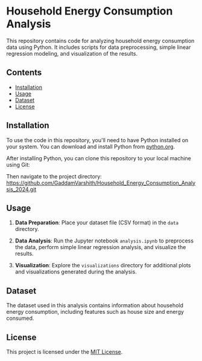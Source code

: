 # Household Energy Consumption Analysis

This repository contains code for analyzing household energy consumption data using Python. It includes scripts for data preprocessing, simple linear regression modeling, and visualization of the results.

## Contents

- [Installation](#installation)
- [Usage](#usage)
- [Dataset](#dataset)
- [License](#license)

## Installation

To use the code in this repository, you'll need to have Python installed on your system. You can download and install Python from [python.org](https://www.python.org/).

After installing Python, you can clone this repository to your local machine using Git:


Then navigate to the project directory: https://github.com/GaddamVarshith/Household_Energy_Consumption_Analysis_2024.git


## Usage

1. **Data Preparation**: Place your dataset file (CSV format) in the `data` directory.

2. **Data Analysis**: Run the Jupyter notebook `analysis.ipynb` to preprocess the data, perform simple linear regression analysis, and visualize the results.

3. **Visualization**: Explore the `visualizations` directory for additional plots and visualizations generated during the analysis.

## Dataset

The dataset used in this analysis contains information about household energy consumption, including features such as house size and energy consumed.

## License

This project is licensed under the [MIT License](LICENSE).




